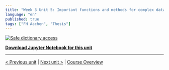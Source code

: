 ```yaml
---
title: "Week 3 Unit 5: Important functions and methods for complex data types"
language: "en"
published: true
tags: ["FH Aachen", "Thesis"]
---
```


[![Safe dictionary access](https://img.youtube.com/vi/CE98xSLnI1k/hqdefault.jpg)](https://youtu.be/CE98xSLnI1k)

[**Download Jupyter Notebook for this unit**](files/Week_3_Unit_5_impfunct_notebook.ipynb)

---

[< Previous unit](/teaching/python-mooc/week3_unit4_selftest) | [Next unit >](/teaching/python-mooc/week3_unit5_selftest) |
[Course Overview](/teaching/python-mooc)